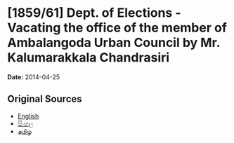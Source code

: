 # [1859/61] Dept. of Elections - Vacating the office of the member of Ambalangoda Urban Council by Mr. Kalumarakkala Chandrasiri

**Date:** 2014-04-25

## Original Sources

- [English](https://documents.gov.lk/view/extra-gazettes/2014/4/1859-61_E.pdf)
- [සිංහල](https://documents.gov.lk/view/extra-gazettes/2014/4/1859-61_S.pdf)
- [தமிழ்](https://documents.gov.lk/view/extra-gazettes/2014/4/1859-61_T.pdf)
